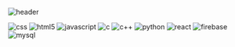 ![header](https://capsule-render.vercel.app/api?type=waving&color=DDA0DD&height=200&section=header&text=Minju%20Choi&fontSize=70&fontColor=FFFFFF)

<img alt="css" src ="https://img.shields.io/badge/CSS3-1572B6.svg?&style=plastic&logo=CSS3&logoColor=FFFFFF"/>  <img alt="html5" src ="https://img.shields.io/badge/HTML5-E34F26.svg?&style=plastic&logo=HTML5&logoColor=FFFFFF"/>  <img alt="javascript" src ="https://img.shields.io/badge/JAVASCRIPT-F7DF1E.svg?&style=plastic&logo=JAVASCRIPT&logoColor=FFFFFF"/>  <img alt="c" src ="https://img.shields.io/badge/C-A8B9CC.svg?&style=plastic&logo=C&logoColor=FFFFFF"/>  <img alt="c++" src ="https://img.shields.io/badge/C++-00599C.svg?&style=plastic&logo=c++&logoColor=FFFFFF"/>
<img alt="python" src ="https://img.shields.io/badge/PYTHON-00599C.svg?&style=plastic&logo=PYTHON&logoColor=FFFFFF"/>
<img alt="react" src ="https://img.shields.io/badge/REACT-61DAFB.svg?&style=plastic&logo=REACT&logoColor=FFFFFF"/>
<img alt="firebase" src ="https://img.shields.io/badge/FIREBASE-FFCA28.svg?&style=plastic&logo=FIREBASE&logoColor=FFFFFF"/>
<img alt="mysql" src ="https://img.shields.io/badge/MYSQL-FFCA28.svg?&style=plastic&logo=MYSQL&logoColor=FFFFFF"/>
<!--
**hmuri/hmuri** is a ✨ _special_ ✨ repository because its `README.md` (this file) appears on your GitHub profile.

Here are some ideas to get you started:

- 🔭 I’m currently working on ...
- 🌱 I’m currently learning ...
- 👯 I’m looking to collaborate on ...
- 🤔 I’m looking for help with ...
- 💬 Ask me about ...
- 📫 How to reach me: ...
- 😄 Pronouns: ...
- ⚡ Fun fact: ...
-->
